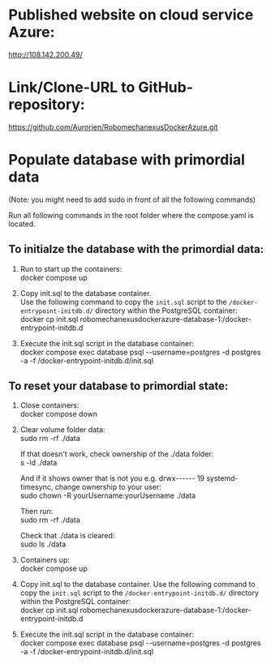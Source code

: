 # Published website on cloud service Azure:

http://108.142.200.49/

# Link/Clone-URL to GitHub-repository:

https://github.com/Aurorien/RobomechanexusDockerAzure.git

# Populate database with primordial data

(Note: you might need to add sudo in front of all the following commands)<br>

Run all following commands in the root folder where the compose.yaml is located.<br>

## To initialze the database with the primordial data:<br>

1. Run to start up the containers:<br>
   docker compose up

1. Copy init.sql to the database container.<br>
   Use the following command to copy the `init.sql` script to the `/docker-entrypoint-initdb.d/` directory within the PostgreSQL container:<br>
   docker cp init.sql robomechanexusdockerazure-database-1:/docker-entrypoint-initdb.d

1. Execute the init.sql script in the database container:<br>
   docker compose exec database psql --username=postgres -d postgres -a -f /docker-entrypoint-initdb.d/init.sql

## To reset your database to primordial state:<br>

1. Close containers:<br>
   docker compose down

2. Clear volume folder data:<br>
   sudo rm -rf ./data

   If that doesn't work, check ownership of the ./data folder:<br>
   s -ld ./data

   And if it shows owner that is not you e.g. drwx------ 19 systemd-timesync, change ownership to your user:<br>
   sudo chown -R yourUsername:yourUsername ./data

   Then run:<br>
   sudo rm -rf ./data

   Check that ./data is cleared:<br>
   sudo ls ./data

3. Containers up:<br>
   docker compose up

4. Copy init.sql to the database container.
   Use the following command to copy the `init.sql` script to the `/docker-entrypoint-initdb.d/` directory within the PostgreSQL container:<br>
   docker cp init.sql robomechanexusdockerazure-database-1:/docker-entrypoint-initdb.d

5. Execute the init.sql script in the database container:<br>
   docker compose exec database psql --username=postgres -d postgres -a -f /docker-entrypoint-initdb.d/init.sql
